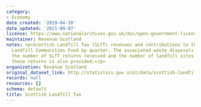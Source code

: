 ```yaml
---
category:
- Economy
date_created: '2019-04-10'
date_updated: '2021-09-07'
license: https://www.nationalarchives.gov.uk/doc/open-government-licence/version/3/
maintainer: Revenue Scotland
notes: <p>Scottish Landfill Tax (SLfT) revenues and contributions to the Scottish
  Landfill Communities Fund by quarter. The associated waste disposals by SLfT rate,
  the number of SLfT returns received and the number of landfill sites covered by
  these returns is also provided.</p>
organization: Revenue Scotland
original_dataset_link: http://statistics.gov.scot/data/scottish-landfill-tax
records: null
resources: []
schema: default
title: Scottish Landfill Tax
---
```

